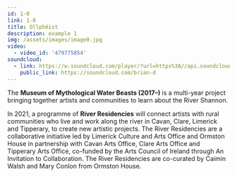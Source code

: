 ```yaml
---
id: 1-0
link: 1-0
title: Ollphéist
description: example 1
img: /assets/images/image0.jpg
video:
  - video_id: '479775854'
soundcloud: 
  - link: https://w.soundcloud.com/player/?url=https%3A//api.soundcloud.com/tracks/96632844&color=%23ff5500&auto_play=false&hide_related=false&show_comments=true&show_user=true&show_reposts=false&show_teaser=true
    public_link: https://soundcloud.com/brian-d
---
```

<!-- markdownlint-disable MD033 -->

The **Museum of Mythological Water Beasts (2017–)** is a multi-year project bringing together artists and communities to learn about the River Shannon. 

In 2021, a programme of __River Residencies__ will connect artists with rural communities who live and work along the river in Cavan, Clare, Limerick and Tipperary, to create new artistic projects. The River Residencies are a collaborative initiative led by Limerick Culture and Arts Office and Ormston House in partnership with Cavan Arts Office, Clare Arts Office and Tipperary Arts Office, co-funded by the Arts Council of Ireland through An Invitation to Collaboration. The River Residencies are co-curated by Caimin Walsh and Mary Conlon from Ormston House.